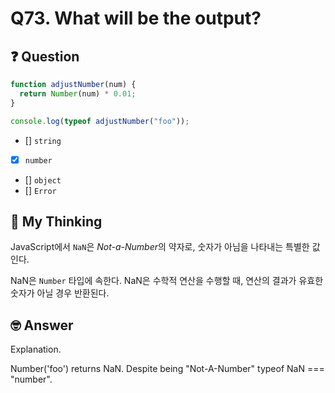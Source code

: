 # Q73. What will be the output?

## ❓ Question

```js
function adjustNumber(num) {
  return Number(num) * 0.01;
}

console.log(typeof adjustNumber("foo"));
```

- [] `string`
- [x] `number`
- [] `object`
- [] `Error`

## 🤔 My Thinking

JavaScript에서 `NaN`은 *Not-a-Number*의 약자로, 숫자가 아님을 나타내는 특별한 값인다.

NaN은 `Number` 타입에 속한다. NaN은 수학적 연산을 수행할 때, 연산의 결과가 유효한 숫자가 아닐 경우 반환된다.

## 🤓 Answer

Explanation.

Number('foo') returns NaN. Despite being "Not-A-Number" typeof NaN === "number".
